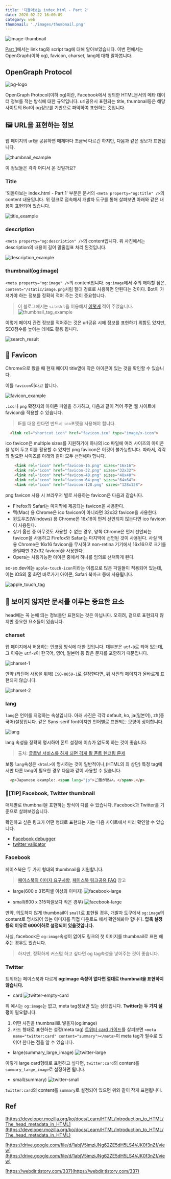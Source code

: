 ```yaml
---
title: '되돌아보는 index.html - Part 2'
date: 2020-02-22 16:00:09
category: web
thumbnail: './images/thumbnail.png'
---
```


![image-thumbnail](./images/thumbnail2.png)

[Part 1](https://so-so.dev/web/index-html-1/)에서는 link tag와 script tag에 대해 알아보았습니다. 이번 편에서는 OpenGraph(이하 og), favicon, charset, lang에 대해 알아봅니다.

## OpenGraph Protocol

![og-logo](./images/og-image.png)

OpenGraph Protocol(이하 og)이란, Facebook에서 정의한 HTML문서의 메타 데이터 정보를 적는 방식에 대한 규약입니다. url공유시 표현되는 title, thumbnail등은 해당 사이트의 Bot이 og정보를 기반으로 파악하여 표현하는 것입니다.

## 🖼 URL을 표현하는 정보

웹 페이지의 url을 공유하면 매체마다 조금씩 다르긴 하지만, 다음과 같은 정보가 표현됩니다.

![thumbnail_example](./images/thumbnail_example.png)

이 정보들은 각각 어디서 온 것일까요?

### Title

'되돌아보는 index.html - Part 1' 부분은 문서의 `<meta property="og:title" />`의 content 내용입니다. 위 링크로 접속해서 개발자 도구를 통해 살펴보면 아래와 같은 내용이 표현되어 있습니다.

![title_example](./images/title_example.png)

### description

`<meta property="og:description" />`의 content입니다. 위 사진에서는 description의 내용이 길어 말줄임표 처리 된것입니다.

![description_example](./images/description_example.png)

### thumbnail(og:image)

`<meta property="og:image" />`의 content입니다. `og:image`에서 주의 해야할 점은, `content="/static/image.png`처럼 절대 경로로 사용하면 안된다는 것이다. Bot이 가져가야 하는 정보를 정확히 적어 주는 것이 중요합니다.

> 이 블로그에서는 `siteUrl`을 이용해서 [이렇게]([https://github.com/SoYoung210/SOSO/blob/0321ca7b6fa8edf6965faead85ea9953b942ffad/src/components/head/index.jsx#L39](https://github.com/SoYoung210/SOSO/blob/0321ca7b6fa8edf6965faead85ea9953b942ffad/src/components/head/index.jsx#L39)) 적어 주었습니다.
> ![thumbnail_tag_example](./images/thumbnail_tag_example.png)

이렇게 페이지 관련 정보를 적어주는 것은 url공유 시에 정보를 표현하기 위함도 있지만, SEO점수를 높이는 데에도 활용 됩니다.

![search_result](./images/search_result.png)

## 🤖 Favicon

Chrome으로 봤을 때 현재 페이지 title옆에 작은 아이콘이 있는 것을 확인할 수 있습니다.

이를 `favicon`이라고 합니다.

![favicon_example](./images/favicon_example.png)

`.ico`나 `png` 확장자의 아이콘 파일을 추가하고, 다음과 같이 적어 주면 웹 사이트에 favicon을 적용할 수 있습니다.
> IE를 대응 한다면 반드시 `ico`포맷을 사용해야 합니다.

```html
  <link rel="shortcut icon" href="favicon.ico" type="image/x-icon">
```

ico favicon은 multiple sizes를 지원하기에 하나의 ico 파일에 여러 사이즈의 아이콘을 넣어 두고 이를 활용할 수 있지만 png favicon은 이것이 불가능합니다. 따라서, 각각의 필요한 사이즈를 아래와 같이 모두 선언해야 합니다.

```html
    <link rel="icon" href="favicon-16.png" sizes="16x16">
    <link rel="icon" href="favicon-32.png" sizes="32x32">
    <link rel="icon" href="favicon-48.png" sizes="48x48">
    <link rel="icon" href="favicon-64.png" sizes="64x64">
    <link rel="icon" href="favicon-128.png" sizes="128x128">
```

png favicon 사용 시 브라우저 별로 사용하는 favicon은 다음과 같습니다.

- Firefox와 Safari는 마지막에 제공되는 favicon을 사용한다.
- 맥(Mac) 용 Chrome은 ico favicon이 아니라면 32x32 favicon을 사용한다.
- 윈도우즈(Windows) 용 Chrome은 16x16이 먼저 선언되지 않는다면 ico favicon이 사용된다.
- 상기 옵션 중 아무것도 사용할 수 없는 경우, 양쪽 Chrome은 먼저 선언되는 favicon을 사용하고 Firefox와 Safari는 마지막에 선언된 것이 사용된다. 사실 맥 용 Chrome은 16x16 favicon을 무시하고 non-retina 기기에서 16x16으로 크기를 줄일때만 32x32 favicon을 사용한다.
- Opera는 사용가능한 아이콘 중에서 하나를 임의로 선택하게 된다.

so-so.dev에는 `apple-touch-icon`이라는 이름으로 많은 파일들이 적용되어 있는데, 이는 iOS의 홈 화면 바로가기 아이콘, Safari 북마크 등에 사용됩니다.

![apple_touch_tag](./images/apple_touch_tag.png)

## 👻 보이지 않지만 문서를 이루는 중요한 요소

head에는 꼭 눈에 띄는 정보들만 표현되는 것은 아닙니다. 오히려, 겉으로 표현되지 않지만 중요한 요소들이 있습니다.

### charset

웹 페이지에서 허용하는 인코딩 방식에 대한 것입니다. 대부분은 `utf-8`로 되어 있는데, 그 이유는 `utf-8`이 한국어, 영어, 일본어 등 많은 문자를 포함하기 때문입니다.

![charset-1](./images/charset-1.png)

만약 (라틴어 사용을 위해) `ISO-8859-1`로 설정한다면, 위 사진의 페이지가 올바르게 표현되지 않습니다.

![charset-2](./images/charset-2.png)

### lang

`lang`은 언어를 지정하는 속성입니다. 아래 사진은 각각 default, ko, ja(일본어), zh(중국어)설정입니다. 같은 Sans-serif font이지만 언어별로 표현되는 모양이 상이합니다.

![lang](./images/lang.png)

lang 속성을 정확히 명시하여 폰트 설정에 이슈가 없도록 하는 것이 좋습니다.

> 출처: [글로벌 서비스를 하게 되면 겪게 될 폰트 렌더링 문제]([https://drive.google.com/file/d/1abjV5imziJNg62ZE5dH5LS4VJK0f3nZf/view](https://drive.google.com/file/d/1abjV5imziJNg62ZE5dH5LS4VJK0f3nZf/view))

보통 `lang`속성은 `<html>`에 명시하는 것이 일반적이나,(HTML의 최 상단) 특정 tag에서만 다른 lang이 필요한 경우 다음과 같이 사용할 수 있습니다.

```html
  <p>Japanese example: <span lang="jp">ご飯が熱い。</span>.</p>
```

### 📝[TIP] Facebook, Twitter thumbnail

매체별로 thumbnail을 표현하는 방식이 다를 수 있습니다. Facebook과 Twitter를 기준으로 살펴보겠습니다.

확인하고 싶은 링크가 어떤 형태로 표현되는 지는 다음 사이트에서 미리 확인할 수 있습니다.

- [Facebook debugger](https://developers.facebook.com/tools/debug/)
- [twitter validator](https://cards-dev.twitter.com/validator)

### Facebook

페이스북은 두 가지 형태의 thumbnail을 지원합니다.
> [페이스북의 이미지 요구사항](https://developers.facebook.com/docs/sharing/webmasters/images#requirements), [페이스북 링크공유 FAQ](https://developers.facebook.com/docs/sharing/webmasters/faq?locale=ko_KR) 참고

- large(600 x 315픽셀 이상의 이미지)
![facebook-large](./images/facebook-large.png)

- small(600 x 315픽셀보다 작은 경우)
![facebook-large](./images/facebook-small.png)

만약, 의도하지 않게 thumbnail이 `small`로 표현될 경우, 개발자 도구에서 `og:image`의 content로 명시되어 있는 이미지를 직접 다운로드 해서 확인해봐야 합니다. **압축 설정 등의 이유로 600이하로 설정되어 있을것입니다.**

사실, facebook은 `og:image`속성이 없어도 링크의 첫 이미지를 thumbnail로 표현 해주는 경우도 있습니다.

> 하지만, 정확하게 커스텀 하고 싶다면 og tag속성을 넣어주는 것이 좋습니다.

### Twitter

트위터는 페이스북과 다르게 **og:image 속성이 없다면 절대로 thumbnail을 표현하지 않습니다.**

- card
![twitter-empty-card](./images/twitter-empty-card.png)

위 예시는 `og:image`는 없고, meta tag정보만 있는 상태입니다. **Twitter는 두 가지 설정**이 필요합니다.

1. 어떤 사진을 thumbnail로 넣을지(og:image)
2. 카드 형태로 표현하는 설정(meta tag)
[트위터 card 가이드](https://developer.twitter.com/en/docs/tweets/optimize-with-cards/guides/getting-started)를 살펴보면 `<meta name="twitter:card" content="summary"></meta>`이 meta tag가 필수로 있어야 한다는 점을 알 수 있습니다.

- large(summary_large_image)
![twitter-large](./images/twitter-large.png)

이렇게 large card형태로 표현하고 싶다면, `twitter:card`의 content를 `summary_large_image`로 설정하면 됩니다.

- small(summary)
![twitter-small](./images/twitter-small.png)

`twitter:card`의 content를 `summary`로 설정되어 있으면 위와 같이 작게 표현됩니다.

## Ref

[https://developer.mozilla.org/ko/docs/Learn/HTML/Introduction_to_HTML/The_head_metadata_in_HTML](https://developer.mozilla.org/ko/docs/Learn/HTML/Introduction_to_HTML/The_head_metadata_in_HTML)

[https://drive.google.com/file/d/1abjV5imziJNg62ZE5dH5LS4VJK0f3nZf/view](https://drive.google.com/file/d/1abjV5imziJNg62ZE5dH5LS4VJK0f3nZf/view)

[https://webdir.tistory.com/337](https://webdir.tistory.com/337)
